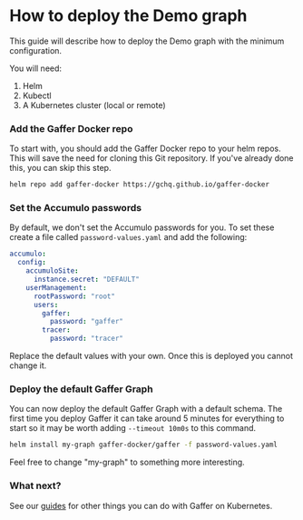 How to deploy the Demo graph
==================================
This guide will describe how to deploy the Demo graph with the minimum configuration.

You will need:
1. Helm
2. Kubectl
3. A Kubernetes cluster (local or remote)

### Add the Gaffer Docker repo
To start with, you should add the Gaffer Docker repo to your helm repos. This will save the need for
cloning this Git repository. If you've already done this, you can skip this step.
```bash
helm repo add gaffer-docker https://gchq.github.io/gaffer-docker
```

### Set the Accumulo passwords
By default, we don't set the Accumulo passwords for you. To set these create a file called `password-values.yaml` and add the following:

```yaml
accumulo:
  config:
    accumuloSite:
      instance.secret: "DEFAULT"
    userManagement:
      rootPassword: "root"
      users:
        gaffer:
          password: "gaffer"
        tracer:
          password: "tracer"
```
Replace the default values with your own. Once this is deployed you cannot change it.

### Deploy the default Gaffer Graph
You can now deploy the default Gaffer Graph with a default schema. The first time you deploy
Gaffer it can take around 5 minutes for everything to start so it may be worth adding `--timeout 10m0s` to this command.
```bash
helm install my-graph gaffer-docker/gaffer -f password-values.yaml
```
Feel free to change "my-graph" to something more interesting.

### What next?
See our [guides](./guides.md) for other things you can do with Gaffer on Kubernetes.